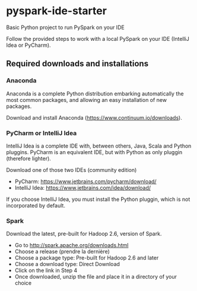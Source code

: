 # pyspark-ide-starter

Basic Python project to run PySpark on your IDE

Follow the provided steps to work with a local PySpark on your IDE (IntelliJ Idea or PyCharm).

## Required downloads and installations

### Anaconda

Anaconda is a complete Python distribution embarking automatically the most common packages, and allowing an easy installation of new packages.

Download and install Anaconda (https://www.continuum.io/downloads).

### PyCharm or IntelliJ Idea

IntelliJ Idea is a complete IDE with, between others, Java, Scala and Python pluggins. PyCharm is an equivalent IDE, but with Python as only pluggin (therefore lighter).

Download one of those two IDEs (community edition)
* PyCharm: https://www.jetbrains.com/pycharm/download/
* IntelliJ Idea: https://www.jetbrains.com/idea/download/

If you choose IntelliJ Idea, you must install the Python pluggin, which is not incorporated by default.

### Spark

Download the latest, pre-built for Hadoop 2.6, version of Spark.
* Go to http://spark.apache.org/downloads.html
* Choose a release (prendre la dernière)
* Choose a package type: Pre-built for Hadoop 2.6 and later
* Choose a download type: Direct Download
* Click on the link in Step 4
* Once downloaded, unzip the file and place it in a directory of your choice

